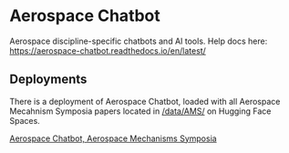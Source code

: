 # Aerospace Chatbot
Aerospace discipline-specific chatbots and AI tools.
Help docs here: https://aerospace-chatbot.readthedocs.io/en/latest/

## Deployments
There is a deployment of Aerospace Chatbot, loaded with all Aerospace Mecahnism Symposia papers located in [/data/AMS/](https://github.com/dan-s-mueller/aerospace_chatbot/tree/documentation_update/data/AMS) on Hugging Face Spaces.

[Aerospace Chatbot, Aerospace Mechanisms Symposia](https://huggingface.co/spaces/ai-aerospace/aerospace_chatbots)
